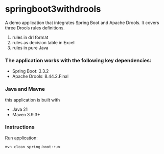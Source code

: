 # springboot3withdrools

A demo application that integrates Spring Boot and Apache Drools.
It covers three Drools rules definitions.

1. rules in drl format
1. rules as decision table in Excel
1. rules in pure Java

### The application works with the following key dependencies:
* Spring Boot: 3.3.2
* Apache Drools: 8.44.2.Final

### Java and Mavne
this application is built with
* Java 21
* Maven 3.9.3+

### Instructions

Run application:

```
mvn clean spring-boot:run
```
